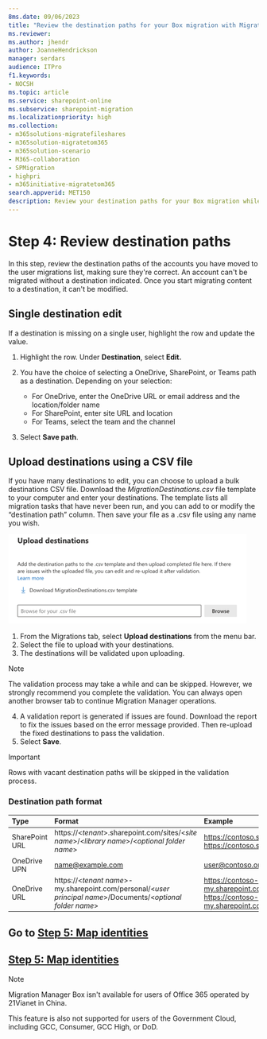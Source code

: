 ```yaml
---
8ms.date: 09/06/2023
title: "Review the destination paths for your Box migration with Migration Manager"
ms.reviewer: 
ms.author: jhendr
author: JoanneHendrickson
manager: serdars
audience: ITPro
f1.keywords:
- NOCSH
ms.topic: article
ms.service: sharepoint-online
ms.subservice: sharepoint-migration
ms.localizationpriority: high
ms.collection: 
- m365solutions-migratefileshares
- m365solution-migratetom365
- m365solution-scenario
- M365-collaboration
- SPMigration
- highpri
- m365initiative-migratetom365
search.appverid: MET150
description: Review your destination paths for your Box migration while using Migration Manager.
---
```

# Step 4: Review destination paths

In this step, review the destination paths of the accounts you have moved to the user migrations list, making sure they're correct. An account can't be migrated without a destination indicated. Once you start migrating content to a destination, it can't be modified.

## Single destination edit

If a destination is missing on a single user, highlight the row and update the value.

1. Highlight the row. Under **Destination**, select **Edit.**
2. You have the choice of selecting a OneDrive, SharePoint, or Teams path as a destination.  Depending on your selection:

    - For OneDrive, enter the OneDrive URL or email address and the location/folder name
    - For SharePoint, enter site URL and location
    - For Teams, select the team and the channel

3. Select **Save path**.


## Upload destinations using a CSV file

If you have many destinations to edit, you can choose to upload a bulk destinations CSV file.  Download the *MigrationDestinations.csv* file template to your computer and enter your destinations. The template lists all migration tasks that have never been run, and you can add to or modify the “destination path” column. Then save your file as a .csv file using any name you wish. 


![upload destinations for Google accounts bulk](media/mm-google-bulk-upload-destination-panel.png)

1. From the Migrations tab, select **Upload destinations** from the menu bar.
2. Select the file to upload with your destinations.
3. The destinations will be validated upon uploading. </br>

  >[!Note]
  >The validation process may take a while and can be skipped. However, we strongly recommend you complete the validation. You can always open another browser tab to continue Migration Manager operations.</br>

4. A validation report is generated if issues are found. Download the report to fix the issues based on the error message provided. Then re-upload the fixed destinations to pass the validation.
5. Select **Save**.  

>[!Important]
>Rows with vacant destination paths will be skipped in the validation process.  


### Destination path format

|Type|Format|Example|
|:-----|:-----|:-----|
|SharePoint URL|https://<*tenant*>.sharepoint.com/sites/<*site name*>/<*library name*>/<*optional folder name*>|https://contoso.sharepoint.com/sites/sitecollection/Shared Documents </br>https://contoso.sharepoint.com/sites/sitecollection/Shared Documents/SubFolder|
|OneDrive UPN|name@example.com|user@contoso.onmicrosoft.com|
|OneDrive URL|https://<*tenant name*>-my.sharepoint.com/personal/<*user principal name*>/Documents/<*optional folder name*>|https://contoso-my.sharepoint.com/personal/user_contoso_onmicrosoft_com/Documents </br>https://contoso-my.sharepoint.com/personal/user_contoso_onmicrosoft_com/Documents/SubFolder |



## Go to [**Step 5: Map identities**](mm-google-step5-map-identities.md)


## [**Step 5: Map identities**](mm-box-step5-map-identities.md)


>[!NOTE]
>Migration Manager Box isn't available for users of Office 365 operated by 21Vianet in China.
>
> This feature is also not supported for users of the Government Cloud, including GCC, Consumer, GCC High, or DoD.

